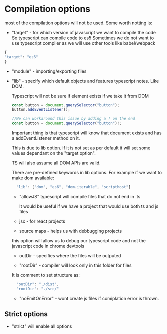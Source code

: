 # Compilation options

most of the compilation options will not be used. Some worth notting is:

- "target" - for which version of javascript we want to compile the code
  So typescript can compile code to es5
  Sometimes we do not want to use typescript compiler as we will use other tools like babel/webpack

```javascript
{
"target": "es6"
}

```

- "module" - importing/exporting files

- "lib" - specify which default objects and features typescript notes.
  Like DOM.

  Typescript will not be sure if element exists if we take it from DOM

  ```typescript
  const button = document.querySelector("button");
  button.addEventListener();

  //We can workaround this issue by adding a ! on the end
  const button = document.querySelector("button")!;
  ```

  Important thing is that typescript will know that document exists and has a addEventListener method on it.

  This is due to lib option. If it is not set as per default it will set some values dependant on the "target option".

  TS will also assume all DOM APIs are valid.

  There are pre-defined keywords in lib options. For example if we want to make dom available:

  ```typescript
    "lib": ["dom", "es6", "dom.iterable", "scripthost"]
  ```

  - "allowJS"
    typescript will compile files that do not end in .ts

    It would be useful if we have a project that would use both ts and js files

  - jsx - for react projects

  - source maps - helps us with debbugging projects

  this option will allow us to debug our typescript code and not the javascript code in chrome devtools

  - outDir - specifies where the files will be outputed

  - "rootDir" - compiler will look only in this folder for files

  It is comment to set structure as:

  ```typescript
    "outDir": "./dist",
    "rootDir": "./src/"
  ```

  - "noEmitOnError" - wont create js files if comiplation error is thrown.

## Strict options

- "strict" will enable all options
